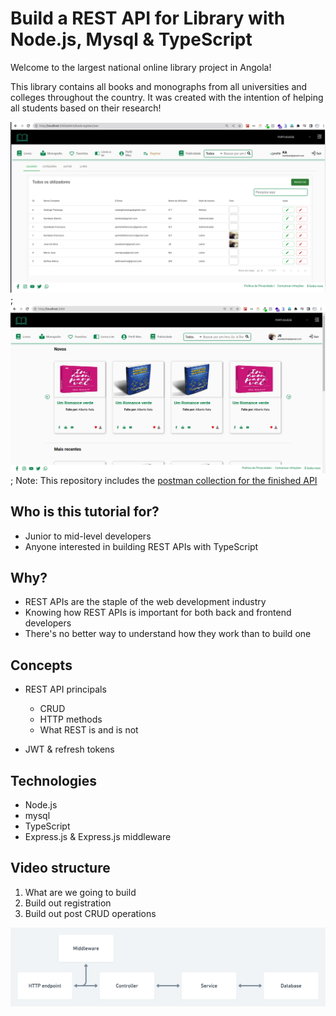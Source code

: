# Build a REST API for Library with Node.js, Mysql & TypeScript
Welcome to the largest national online library project in Angola!

This library contains all books and monographs from all universities and colleges throughout the country. It was created with the intention of helping all students based on their research!

![image](https://github.com/kambaia/library-frontend/blob/main/src/assets/lib1.png);
![image](https://github.com/kambaia/library-frontend/blob/main/src/assets/lib2.png);
Note: This repository includes the [postman collection for the finished API](postman_collection.json)

## Who is this tutorial for?
* Junior to mid-level developers
* Anyone interested in building REST APIs with TypeScript

## Why?
* REST APIs are the staple of the web development industry
* Knowing how REST APIs is important for both back and frontend developers
* There's no better way to understand how they work than to build one

## Concepts
* REST API principals
    * CRUD
    * HTTP methods
    * What REST is and is not

* JWT & refresh tokens

## Technologies
* Node.js
* mysql
* TypeScript
* Express.js & Express.js middleware

## Video structure
1. What are we going to build
2. Build out registration
3. Build out post CRUD operations

![](./diagram.png)
